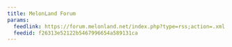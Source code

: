 ```yaml
---
title: MelonLand Forum
params:
  feedlink: https://forum.melonland.net/index.php?type=rss;action=.xml
  feedid: f26313e52122b5467996654a589131ca
---
```

